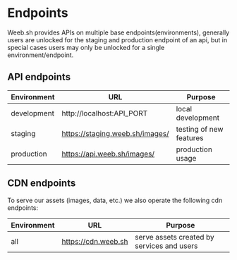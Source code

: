 # Endpoints

Weeb.sh provides APIs on multiple base endpoints(environments), generally users are unlocked for the staging and production endpoint of an api, but in special cases users may only be unlocked for a single environment/endpoint.

## API endpoints

| Environment | URL                             | Purpose                 |
|-------------|---------------------------------|-------------------------|
| development | http://localhost:API_PORT       | local development       |
| staging     | https://staging.weeb.sh/images/ | testing of new features | 
| production  | https://api.weeb.sh/images/     | production usage        |

## CDN endpoints
To serve our assets (images, data, etc.) we also operate the following cdn endpoints:

| Environment | URL                             | Purpose                                   |
|-------------|---------------------------------|-------------------------------------------|
| all         | https://cdn.weeb.sh             | serve assets created by services and users|
